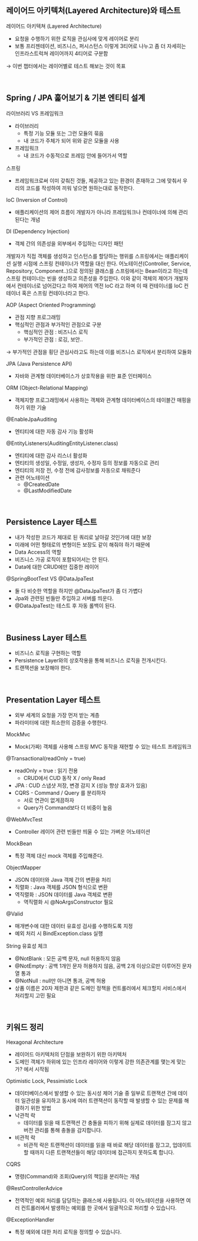 
## 레이어드 아키텍처(Layered Architecture)와 테스트

레이어드 아키텍쳐 (Layered Architecture)
- 요청을 수행하기 위한 로직을 관심사에 맞게 레이어로 분리
- 보통 프리젠테이션, 비즈니스, 퍼시스턴스 이렇게 3티어로 나누고 좀 더 자세히는 인프라스트럭쳐 레이어까지 4티어로 구분함

→ 이번 챕터에서는 레이어별로 테스트 해보는 것이 목표

<br />

## Spring / JPA 훑어보기 & 기본 엔티티 설계

라이브러리 VS 프레임워크
- 라이브러리 
  - 특정 기능 모듈 또는 그런 모듈의 묶음 
  - 내 코드가 주체가 되어 위와 같은 모듈을 사용
- 프레임워크 
  - 내 코드가 수동적으로 프레임 안에 들어가서 역할

스프링
- 프레임워크로써 이미 갖춰진 것들, 제공하고 있는 환경이 존재하고 그에 맞춰서 우리의 코드를 작성하여 끼워 넣으면 원하는대로 동작한다.

IoC (Inversion of Control)
- 애플리케이션의 제어 흐름이 개발자가 아니라 프레임워크나 컨테이너에 의해 관리된다는 개념

DI (Dependency Injection)
- 객체 간의 의존성을 외부에서 주입하는 디자인 패턴  

개발자가 직접 객체를 생성하고 인스턴스를 할당하는 행위를 스프링에서는 애플리케이션 실행 시점에 스프링 컨테이너가 역할을 대신 한다.
어노테이션(Controller, Service, Repository, Component..)으로 정의된 클래스를 스프링에서는 Bean이라고 하는데 스프링 컨테이너는 빈을 생성하고 의존성을 주입한다.
이와 같이 객체의 제어가 개발자에서 컨테이너로 넘어갔다고 하여 제어의 역전 IoC 라고 하며 이 때 컨테이너를 IoC 컨테이너 혹은 스프링 컨테이너라고 한다.

AOP (Aspect Oriented Programming)

- 관점 지향 프로그래밍
- 핵심적인 관점과 부가적인 관점으로 구분
    - 핵심적인 관점 : 비즈니스 로직
    - 부가적인 관점 : 로깅, 보안..

→ 부가적인 관점을 횡단 관심사라고도 하는데 이를 비즈니스 로직에서 분리하여 모듈화

JPA (Java Persistence API)
- 자바와 관계형 데이터베이스가 상호작용을 위한 표준 인터페이스

ORM (Object-Relational Mapping)
- 객체지향 프로그래밍에서 사용하는 객체와 관계형 데이터베이스의 테이블간 매핑을 하기 위한 기술

@EnableJpaAuditing
- 엔티티에 대한 자동 감사 기능 활성화

@EntityListeners(AuditingEntityListener.class)
- 엔티티에 대한 감사 리스너 활성화
- 엔티티의 생성일, 수정일, 생성자, 수정자 등의 정보를 자동으로 관리
- 엔티티의 저장 전, 수정 전에 감사정보를 자동으로 채워준다
- 관련 어노테이션
    - @CreatedDate
    - @LastModifiedDate

<br />

## Persistence Layer 테스트

- 내가 작성한 코드가 제대로 된 쿼리로 날아갈 것인가에 대한 보장
- 미래에 어떤 형태로의 변형이든 보장도 같이 해줘야 하기 때문에
- Data Access의 역할
- 비즈니스 가공 로직이 포함되어서는 안 된다.
- Data에 대한 CRUD에만 집중한 레이어

@SpringBootTest VS @DataJpaTest
- 둘 다 비슷한 역할을 하지만 @DataJpaTest가 좀 더 가볍다
- Jpa와 관련된 빈들만 주입하고 서버를 띄운다.
- @DataJpaTest는 테스트 후 자동 롤백이 된다.

<br />

## Business Layer 테스트

- 비즈니스 로직을 구현하는 역할
- Persistence Layer와의 상호작용을 통해 비즈니스 로직을 전개시킨다.
- 트랜잭션을 보장해야 한다.

<br />

## Presentation Layer 테스트

- 외부 세계의 요청을 가장 먼저 받는 계층
- 파라미터에 대한 최소한의 검증을 수행한다.

MockMvc
- Mock(가짜) 객체를 사용해 스프링 MVC 동작을 재현할 수 있는 테스트 프레임워크

@Transactional(readOnly = true)
- readOnly = true : 읽기 전용
    - CRUD에서 CUD 동작 X / only Read
- JPA : CUD 스냅샷 저장, 변경 감지 X (성능 향상 효과가 있음)
- CQRS - Command / Query 를 분리하자
    - 서로 연관이 없게끔하자
    - Query가 Command보다 더 비중이 높음

@WebMvcTest
- Controller 레이어 관련 빈들만 띄울 수 있는 가벼운 어노테이션

MockBean
- 특정 객체 대신 mock 객체를 주입해준다.

ObjectMapper  
- JSON 데이터와 Java 객체 간의 변환을 처리
- 직렬화 : Java 객체를 JSON 형식으로 변환
- 역직렬화 : JSON 데이터를 Java 객체로 변환
    - 역직렬화 시 @NoArgsConstructor 필요

@Valid
- 매개변수에 대한 데이터 유효성 검사를 수행하도록 지정
- 예외 처리 시 BindException.class 실행

String 유효성 체크
- @NotBlank : 모든 공백 문자, null 허용하지 않음
- @NotEmpty : 공백 1개인 문자 허용하지 않음, 공백 2개 이상으로만 이루어진 문자열 통과
- @NotNull : null만 아니면 통과, 공백 허용
- 상품 이름은 20자 제한과 같은 도메인 정책을 컨트롤러에서 체크할지 서비스에서 처리할지 고민 필요 

<br />

## 키워드 정리

Hexagonal Architecture
- 레이어드 아키텍처의 단점을 보완하기 위한 아키텍처
- 도메인 객체가 하위에 있는 인프라 레이어와 이렇게 강한 의존관계를 맺는게 맞는가? 에서 시작됨 

Optimistic Lock, Pessimistic Lock
- 데이터베이스에서 발생할 수 있는 동시성 제어 기술 중 일부로 트랜잭션 간에 데이터 일관성을 유지하고 동시에 여러 트랜잭션이 동작할 때 발생할 수 있는 문제를 해결하기 위한 방법
- 낙관적 락
  - 데이터를 읽을 때 트랜잭션 간 충돌을 피하기 위해 실제로 데이터를 잠그지 않고 버전 관리를 통해 충돌을 감지합니다.
- 비관적 락
  - 비관적 락은 트랜잭션이 데이터를 읽을 때 바로 해당 데이터를 잠그고, 업데이트할 때까지 다른 트랜잭션들이 해당 데이터에 접근하지 못하도록 합니다.

CQRS
- 명령(Command)와 조회(Query)의 책임을 분리하는 개념

@RestControllerAdvice
- 전역적인 예외 처리를 담당하는 클래스에 사용됩니다. 이 어노테이션을 사용하면 여러 컨트롤러에서 발생하는 예외를 한 곳에서 일괄적으로 처리할 수 있습니다.

@ExceptionHandler
- 특정 예외에 대한 처리 로직을 정의할 수 있습니다.
